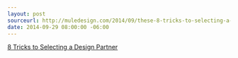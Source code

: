 ```yaml
---
layout: post
sourceurl: http://muledesign.com/2014/09/these-8-tricks-to-selecting-a-design-partner-will-amaze-you/
date: 2014-09-29 08:00:00 -06:00
---
```


<a href="http://muledesign.com/2014/09/these-8-tricks-to-selecting-a-design-partner-will-amaze-you/" target="_blank">
8 Tricks to Selecting a Design Partner
</a>
